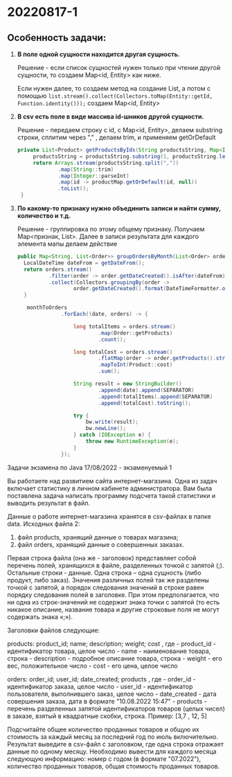 # 20220817-1
## Особенность задачи: 
1. **В поле одной сущности находится другая сущность.**
   
   Решение - если список сущностей нужен только при чтении другой сущности, то создаем Map<id, Entity> как ниже.
   
   Если нужен далее, то создаем метод на создание List, а потом с помощью `list.stream().collect(Collectors.toMap(Entity::getId, Function.identity()));` создаем Map<id, Entity>
2. **В csv есть поле в виде массива id-шников другой сущности.**

   Решение - передаем строку с id, с Map<id, Entity>, делаем substring строки, сплитим через "," , делаем trim, и применяем getOrDefault

   ```java
   private List<Product> getProductsByIds(String productsString, Map<Integer, Product> productMap) {
        productsString = productsString.substring(1, productsString.length() - 1);
        return Arrays.stream(productsString.split(","))
                .map(String::trim)
                .map(Integer::parseInt)
                .map(id -> productMap.getOrDefault(id, null))
                .toList();
    }
   ```
3. **По какому-то признаку нужно объединить записи и найти сумму, количество и т.д.**
  
      Решение - группировка по этому общему признаку. Получаем Map<признак, List<Entity>>. Далее в записи результата для каждого элемента мапы делаем действие

      ```java
      public Map<String, List<Order>> groupOrdersByMonth(List<Order> orders) {
        LocalDateTime dateFrom = getDateFrom();
        return orders.stream()
                .filter(order -> order.getDateCreated().isAfter(dateFrom))
                .collect(Collectors.groupingBy(order ->
                        order.getDateCreated().format(DateTimeFormatter.ofPattern("MM.yyyy"))));
        }

         monthToOrders
                    .forEach((date, orders) -> {

                        long totalItems = orders.stream()
                                .map(Order::getProducts)
                                .count();

                        long totalCost = orders.stream()
                                .flatMap(order -> order.getProducts().stream())
                                .mapToInt(Product::cost)
                                .sum();

                        String result = new StringBuilder()
                                .append(date).append(SEPARATOR)
                                .append(totalItems).append(SEPARATOR)
                                .append(totalCost).toString();

                        try {
                            bw.write(result);
                            bw.newLine();
                        } catch (IOException e) {
                            throw new RuntimeException(e);
                        }
                    });
   ```


Задачи экзамена по Java 17/08/2022 - экзаменуемый 1

Вы работаете над развитием сайта интернет-магазина. Одна из задач включает статистику в личном кабинете администратора. Вам была поставлена задача написать программу подсчета такой статистики и выводить результат в файл.

Данные о работе интернет-магазина хранятся в csv-файлах в папке data. Исходных файла 2:
1) файл products, хранящий данные о товарах магазина;
2) файл orders, хранящий данные о совершенных заказах.

Первая строка файла (она же - заголовок) представляет собой перечень полей, хранящихся в файле, разделенных точкой с запятой (;). Остальные строки - данные. Одна строка – одна сущность (либо продукт, либо заказ). Значения различных полей так же разделены точкой с запятой, а порядок следования значений в строке равен порядку следования полей в заголовке.
При этом предполагается, что ни одна из строк-значений не содержит знака точки с запятой (то есть никакое описание, название товара и другие строковые поля не могут содержать знака «;»).

Заголовки файлов следующие:

products: product_id; name; description; weight; cost
, где 
                - product_id - идентификатор товара, целое число 
                - name - наименование товара, строка 
                - description - подробное описание товара, строка 
                - weight - его вес, положительное число 
                - cost - его цена, целое число

orders: order_id; user_id; date_created; products
, где 
                - order_id - идентификатор заказа, целое число
                - user_id - идентификатор пользователя, выполнившего заказ, целое число
                - date_created - дата совершения заказа, дата в формате "10.08.2022 15:47"
                - products - перечень разделенных запятой идентификаторов товаров (целых чисел) в заказе, взятый в квадратные скобки, строка. Пример: [3,7 , 12, 5]

Подсчитайте общее количество проданных товаров и общую их стоимость за каждый месяц за последний год по июль включительно.
Результат выведите в csv-файл с заголовком, где одна строка отражает данные по одному месяцу. Необходимо вывести для каждого месяца следующую информацию: номер с годом (в формате "07.2022"), количество проданных товаров, общая стоимость проданных товаров.
